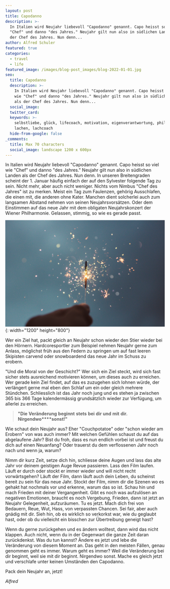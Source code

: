 ```yaml
---
layout: post
title: Capodanno
description: >-
  In Italien wird Neujahr liebevoll "Capodanno" genannt. Capo heisst so viel wie
  "Chef" und danno "des Jahres." Neujahr gilt nun also in südlichen Landen als
  der Chef des Jahres. Nun denn...
author: Alfred Schuler
featured: true
categories:
  - travel
  - life
featured_image: /images/blog-post_images/blog-2022-01-01.jpg
seo:
  title: Capodanno
  description: >-
    In Italien wird Neujahr liebevoll "Capodanno" genannt. Capo heisst so viel
    wie "Chef" und danno "des Jahres." Neujahr gilt nun also in südlichen Landen
    als der Chef des Jahres. Nun denn...
  social_image:
  twitter_card:
  keywords: >-
    selbstliebe, glück, lifecoach, motivation, eigenverantwortung, philosophie,
    lachen, lachcoach
  hide-from-google: false
_comments:
  title: Max 70 characters
  social_image: landscape 1200 x 600px
---
```

In Italien wird Neujahr liebevoll "Capodanno" genannt. Capo heisst so viel wie "Chef" und danno "des Jahres." Neujahr gilt nun also in südlichen Landen als der Chef des Jahres. Nun denn. In unseren Breitengraden scheint der 1. Januar häufig einfach der auf den Sylvester folgende Tag zu sein. Nicht mehr, aber auch nicht weniger. Nichts vom Nimbus "Chef des Jahres" ist zu merken. Meist ein Tag zum Faulenzen, gehörig Ausschlafen, die einen mit, die anderen ohne Kater. Manchen dient solcherlei auch zum langsamen Abstand nehmen von seinen Neujahrsvorsätzen. Oder dem Einstimmen auf das neue Jahr mit dem obligaten Neujahrskonzert der Wiener Philharmonie. Gelassen, stimmig, so wie es gerade passt.

![](/images/blog-post_images/blog-2022-01-01.jpg){: width="1200" height="800"}

Wer ein Ziel hat, packt gleich an Neujahr schon wieder den Stier wieder bei den Hörnern. Hardcoresportler zum Beispiel nehmen Neujahr gerne zum Anlass, möglichst früh aus den Federn zu springen um auf fast leeren Skipisten carvend oder snowboardend das neue Jahr im Schuss zu erobern.

"Und die Moral von der Geschicht?" Wer sich ein Ziel steckt, wird sich fast sicher stets ausreichend motivieren können, um dieses auch zu erreichen. Wer gerade kein Ziel findet, auf das es zuzugehen sich lohnen würde, der verlängert gerne mal eben den Schlaf um ein oder gleich mehrere Stündchen. Schliesslich ist das Jahr noch jung und es stehen ja zwischen 365 bis 366 Tage kalendermässig grundsätzlich wieder zur Verfügung, um allerlei zu erreichen.

> **"Die** **Veränderung** **beginnt** **stets** **bei** **dir** **und** **mit** **dir.** **Nirgendwo****sonst\!"**

Wie schaut dein Neujahr aus? Eher "Couchpotatoe" oder "schon wieder am Erobern" von was auch immer? Mit welchen Gefühlen schaust du auf das abgelaufene Jahr? Bist du froh, dass es nun endlich vorbei ist und freust du dich auf einen Neuanfang? Oder trauerst du dem verflossenen Jahr noch nach und wenn ja, warum?

Nimm dir kurz Zeit, setze dich hin, schliesse deine Augen und lass das alte Jahr vor deinem geistigen Auge Revue passieren. Lass den Film laufen. Läuft er durch oder stockt er immer wieder und will nicht recht vorwärtsgehen? Läuft der Film, dann läuft auch dein Leben, du scheinst bereit zu sein für das neue Jahr. Stockt der Film, nimm dir die Szenen wo es gehakt hat nochmals vor und erkenne, warum das so ist. Schau hin und mach Frieden mit deiner Vergangenheit. Gibt es noch was aufzulösen an negativen Emotionen, braucht es noch Vergebung, Frieden, dann ist jetzt an Neujahr Gelegenheit, aufzuräumen. Tu es jetzt. Mach dich frei von Bedauern, Reue, Wut, Hass, von verpassten Chancen. Sei fair, aber auch gnädig mit dir. Sieh hin, ob es wirklich so verkorkst war, wie du geglaubt hast, oder ob du vielleicht ein bisschen zur Übertreibung geneigt hast?

Wenn du gerne zurückgehen und es ändern wolltest, dann wird das nicht klappen. Auch nicht, wenn du in der Gegenwart die ganze Zeit daran zurückdenkst. Was du tun kannst? Ändere es jetzt und lebe die Veränderung von diesem Moment an. Das geht in den meisten Fällen, genau genommen geht es immer. Warum geht es immer? Weil die Veränderung bei dir beginnt, weil sie mit dir beginnt. Nirgendwo sonst. Mache es gleich jetzt und verschlafe unter keinen Umständen den Capodanno.

Pack dein Neujahr an, jetzt\!

*Alfred*
